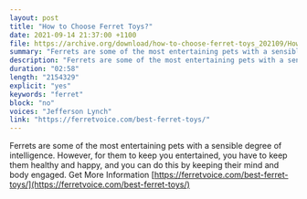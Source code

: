 ```yaml
---
layout: post
title: "How to Choose Ferret Toys?"
date: 2021-09-14 21:37:00 +1100
file: https://archive.org/download/how-to-choose-ferret-toys_202109/How%20to%20Choose%20Ferret%20Toys.mp4
summary: "Ferrets are some of the most entertaining pets with a sensible degree of intelligence."
description: "Ferrets are some of the most entertaining pets with a sensible degree of intelligence. However, for them to keep you entertained, you have to keep them healthy and happy, and you can do this by keeping their mind and body engaged. Get More Information <a href='https://ferretvoice.com/best-ferret-toys/'>https://ferretvoice.com/best-ferret-toys/</a>"
duration: "02:58" 
length: "2154329"
explicit: "yes" 
keywords: "ferret"
block: "no" 
voices: "Jefferson Lynch"
link: "https://ferretvoice.com/best-ferret-toys/"
---
```


Ferrets are some of the most entertaining pets with a sensible degree of intelligence. However, for them to keep you entertained, you have to keep them healthy and happy, and you can do this by keeping their mind and body engaged. Get More Information [https://ferretvoice.com/best-ferret-toys/](https://ferretvoice.com/best-ferret-toys/)

